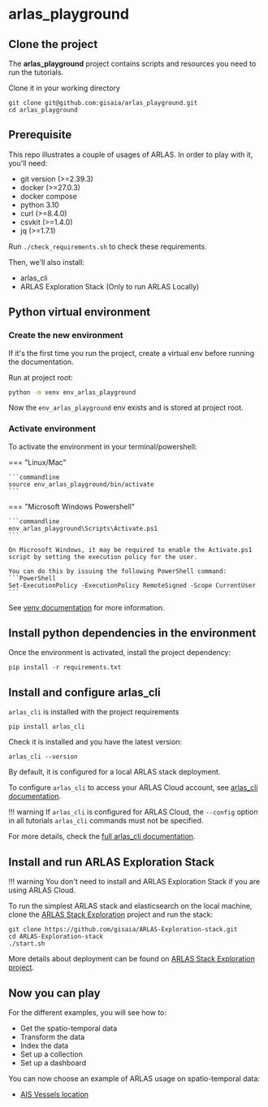 # arlas_playground

## Clone the project

The **arlas_playground** project contains scripts and resources you need to run the tutorials.

Clone it in your working directory

```shell
git clone git@github.com:gisaia/arlas_playground.git
cd arlas_playground
```

## Prerequisite

This repo illustrates a couple of usages of ARLAS. In order to play with it, you'll need:

- git version (>=2.39.3)
- docker (>=27.0.3)
- docker compose
- python 3.10
- curl (>=8.4.0)
- csvkit (>=1.4.0)
- jq (>=1.7.1)

Run `./check_requirements.sh` to check these requirements.

Then, we'll also install:

- arlas_cli
- ARLAS Exploration Stack (Only to run ARLAS Locally)


## Python virtual environment

### Create the new environment

If it's the first time you run the project, create a virtual env before running the documentation.

Run at project root:

``` bash
python -m venv env_arlas_playground
```

Now the `env_arlas_playground` env exists and is stored at project root.

### Activate environment

To activate the environment in your terminal/powershell:

=== "Linux/Mac"
    
    ```commandline
    source env_arlas_playground/bin/activate
    ```

=== "Microsoft Windows Powershell"

    ```commandline
    env_arlas_playground\Scripts\Activate.ps1
    ```
    
    On Microsoft Windows, it may be required to enable the Activate.ps1 script by setting the execution policy for the user. 
    
    You can do this by issuing the following PowerShell command:
    ```PowerShell
    Set-ExecutionPolicy -ExecutionPolicy RemoteSigned -Scope CurrentUser
    ```

See [venv documentation](https://docs.python.org/3.10/library/venv.html#creating-virtual-environments) for more information.

## Install python dependencies in the environment

Once the environment is activated, install the project dependency:

```
pip install -r requirements.txt
```

## Install and configure arlas_cli

`arlas_cli` is installed with the project requirements

```shell
pip install arlas_cli
```

Check it is installed and you have the latest version:

```shell
arlas_cli --version
```

By default, it is configured for a local ARLAS stack deployment.

To configure `arlas_cli` to access your ARLAS Cloud account, see [arlas_cli documentation](https://gisaia.github.io/arlas_cli/configuration/#arlas-cloud-configuration).

!!! warning 
    If `arlas_cli` is configured for ARLAS Cloud, the `--config` option in all tutorials `arlas_cli` commands must not be specified.

For more details, check the [full arlas_cli documentation](https://gisaia.github.io/arlas_cli/).

## Install and run ARLAS Exploration Stack

!!! warning
    You don't need to install and ARLAS Exploration Stack if you are using ARLAS Cloud.

To run the simplest ARLAS stack and elasticsearch on the local machine, clone the [ARLAS Stack Exploration](https://github.com/gisaia/ARLAS-Exploration-stack) project and run the stack:

```shell
git clone https://github.com/gisaia/ARLAS-Exploration-stack.git
cd ARLAS-Exploration-stack
./start.sh
```

More details about deployment can be found on [ARLAS Stack Exploration project](https://github.com/gisaia/ARLAS-Exploration-stack).

## Now you can play

For the different examples, you will see how to:

- Get the spatio-temporal data
- Transform the data
- Index the data
- Set up a collection
- Set up a dashboard

You can now choose an example of ARLAS usage on spatio-temporal data:

- [AIS Vessels location](tutorials/ais/ais_tutorial.md)
